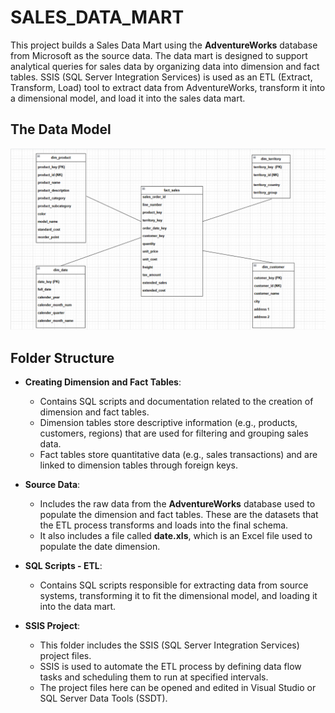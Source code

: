 # SALES_DATA_MART

This project builds a Sales Data Mart using the **AdventureWorks** database from Microsoft as the source data. The data mart is designed to support analytical queries for sales data by organizing data into dimension and fact tables. SSIS (SQL Server Integration Services) is used as an ETL (Extract, Transform, Load) tool to extract data from AdventureWorks, transform it into a dimensional model, and load it into the sales data mart. 

## The Data Model
![Data Model](data_model.png)

## Folder Structure
- **Creating Dimension and Fact Tables**: 
  - Contains SQL scripts and documentation related to the creation of dimension and fact tables.
  - Dimension tables store descriptive information (e.g., products, customers, regions) that are used for filtering and grouping sales data.
  - Fact tables store quantitative data (e.g., sales transactions) and are linked to dimension tables through foreign keys.

- **Source Data**:
  - Includes the raw data from the **AdventureWorks** database used to populate the dimension and fact tables. These are the datasets that the ETL process transforms and loads into the final schema.
  - It also includes a file called **date.xls**, which is an Excel file used to populate the date dimension.

- **SQL Scripts - ETL**:
  - Contains SQL scripts responsible for extracting data from source systems, transforming it to fit the dimensional model, and loading it into the data mart.

- **SSIS Project**:
  - This folder includes the SSIS (SQL Server Integration Services) project files.
  - SSIS is used to automate the ETL process by defining data flow tasks and scheduling them to run at specified intervals.
  - The project files here can be opened and edited in Visual Studio or SQL Server Data Tools (SSDT).